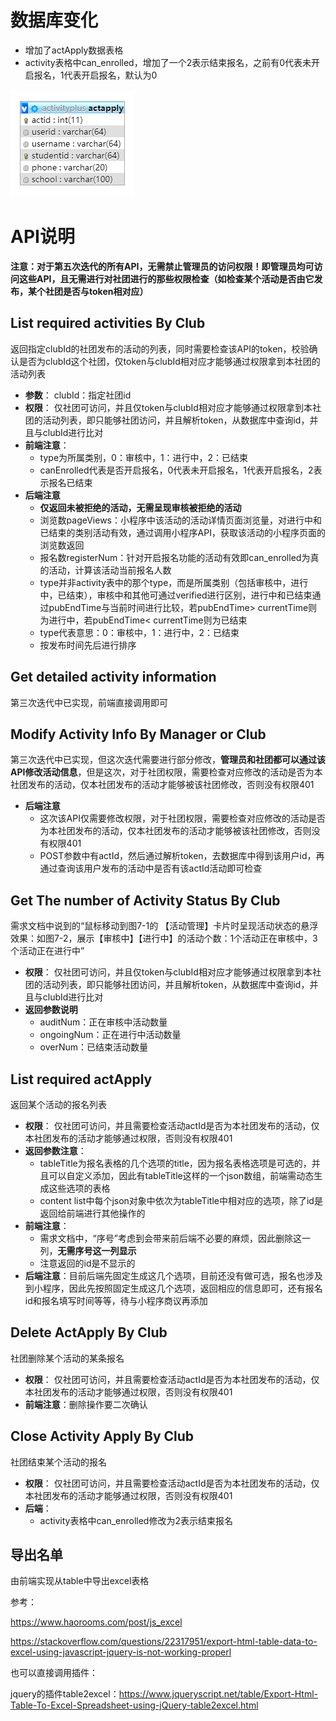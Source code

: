 # 数据库变化
- 增加了actApply数据表格
- activity表格中can_enrolled，增加了一个2表示结束报名，之前有0代表未开启报名，1代表开启报名，默认为0

![actapply表格](../picture/actapply.png)

# API说明
**注意：对于第五次迭代的所有API，无需禁止管理员的访问权限！即管理员均可访问这些API，且无需进行对社团进行的那些权限检查（如检查某个活动是否由它发布，某个社团是否与token相对应）**
## List required activities By Club
返回指定clubId的社团发布的活动的列表，同时需要检查该API的token，校验确认是否为clubId这个社团，仅token与clubId相对应才能够通过权限拿到本社团的活动列表
- **参数**： clubId：指定社团id
- **权限**： 仅社团可访问，并且仅token与clubId相对应才能够通过权限拿到本社团的活动列表，即只能够社团访问，并且解析token，从数据库中查询id，并且与clubId进行比对
- **前端注意**：
    - type为所属类别，0：审核中，1：进行中，2：已结束
    - canEnrolled代表是否开启报名，0代表未开启报名，1代表开启报名，2表示报名已结束
- **后端注意**
    - **仅返回未被拒绝的活动，无需呈现审核被拒绝的活动**
    - 浏览数pageViews：小程序中该活动的活动详情页面浏览量，对进行中和已结束的类别活动有效，通过调用小程序API，获取该活动的小程序页面的浏览数返回
    - 报名数registerNum：针对开启报名功能的活动有效即can_enrolled为真的活动，计算该活动当前报名人数
    - type并非activity表中的那个type，而是所属类别（包括审核中，进行中，已结束），审核中和其他可通过verified进行区别，进行中和已结束通过pubEndTime与当前时间进行比较，若pubEndTime> currentTime则为进行中，若pubEndTime< currentTime则为已结束
    - type代表意思：0：审核中，1：进行中，2：已结束
    - 按发布时间先后进行排序


## Get detailed activity information
第三次迭代中已实现，前端直接调用即可

## Modify Activity Info By Manager or Club
第三次迭代中已实现，但这次迭代需要进行部分修改，**管理员和社团都可以通过该API修改活动信息**，但是这次，对于社团权限，需要检查对应修改的活动是否为本社团发布的活动，仅本社团发布的活动才能够被该社团修改，否则没有权限401
- **后端注意**
    - 这次该API仅需要修改权限，对于社团权限，需要检查对应修改的活动是否为本社团发布的活动，仅本社团发布的活动才能够被该社团修改，否则没有权限401
    - POST参数中有actId，然后通过解析token，去数据库中得到该用户id，再通过查询该用户发布的活动中是否有该actId活动即可检查

## Get The number of Activity Status By Club
需求文档中说到的“鼠标移动到图7-1的 【活动管理】卡片时呈现活动状态的悬浮效果：如图7-2，展示【审核中】【进行中】的活动个数：1个活动正在审核中，3个活动正在进行中”
- **权限**： 仅社团可访问，并且仅token与clubId相对应才能够通过权限拿到本社团的活动列表，即只能够社团访问，并且解析token，从数据库中查询id，并且与clubId进行比对
- **返回参数说明**
    - auditNum：正在审核中活动数量
    - ongoingNum：正在进行中活动数量
    - overNum：已结束活动数量

## List required actApply
返回某个活动的报名列表
- **权限**： 仅社团可访问，并且需要检查活动actId是否为本社团发布的活动，仅本社团发布的活动才能够通过权限，否则没有权限401
- **返回参数注意**：
    - tableTitle为报名表格的几个选项的title，因为报名表格选项是可选的，并且可以自定义添加，因此有tableTitle这样的一个json数组，前端需动态生成这些选项的表格
    - content list中每个json对象中依次为tableTitle中相对应的选项，除了id是返回给前端进行其他操作的
- **前端注意**：
    - 需求文档中，“序号”考虑到会带来前后端不必要的麻烦，因此删除这一列，**无需序号这一列显示**
    - 注意返回的id是不显示的
- **后端注意**：目前后端先固定生成这几个选项，目前还没有做可选，报名也涉及到小程序，因此先按照固定生成这几个选项，返回相应的信息即可，还有报名id和报名填写时间等等，待与小程序商议再添加

## Delete ActApply By Club
社团删除某个活动的某条报名
- **权限**： 仅社团可访问，并且需要检查活动actId是否为本社团发布的活动，仅本社团发布的活动才能够通过权限，否则没有权限401
- **前端注意**：删除操作要二次确认

## Close Activity Apply By Club
社团结束某个活动的报名
- **权限**： 仅社团可访问，并且需要检查活动actId是否为本社团发布的活动，仅本社团发布的活动才能够通过权限，否则没有权限401
- **后端**：
    - activity表格中can_enrolled修改为2表示结束报名

## 导出名单
由前端实现从table中导出excel表格

参考：

https://www.haorooms.com/post/js_excel

https://stackoverflow.com/questions/22317951/export-html-table-data-to-excel-using-javascript-jquery-is-not-working-properl

也可以直接调用插件：

jquery的插件table2excel：https://www.jqueryscript.net/table/Export-Html-Table-To-Excel-Spreadsheet-using-jQuery-table2excel.html
